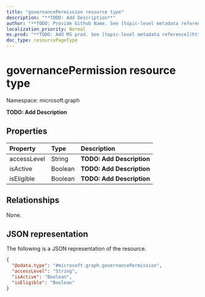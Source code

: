 ```yaml
---
title: "governancePermission resource type"
description: "**TODO: Add Description**"
author: "**TODO: Provide Github Name. See [topic-level metadata reference](https://msgo.azurewebsites.net/add/document/guidelines/metadata.html#topic-level-metadata)**"
localization_priority: Normal
ms.prod: "**TODO: Add MS prod. See [topic-level metadata reference](https://msgo.azurewebsites.net/add/document/guidelines/metadata.html#topic-level-metadata)**"
doc_type: resourcePageType
---
```


# governancePermission resource type

Namespace: microsoft.graph



**TODO: Add Description**

## Properties
|Property|Type|Description|
|:---|:---|:---|
|accessLevel|String|**TODO: Add Description**|
|isActive|Boolean|**TODO: Add Description**|
|isEligible|Boolean|**TODO: Add Description**|

## Relationships
None.

## JSON representation
The following is a JSON representation of the resource.
<!-- {
  "blockType": "resource",
  "@odata.type": "microsoft.graph.governancePermission"
}
-->
``` json
{
  "@odata.type": "#microsoft.graph.governancePermission",
  "accessLevel": "String",
  "isActive": "Boolean",
  "isEligible": "Boolean"
}
```

